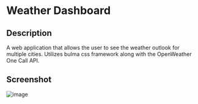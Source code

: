 # Weather Dashboard

## Description
A web application that allows the user to see the weather outlook for multiple cities. Utilizes bulma css framework along with the OpenWeather One Call API.

## Screenshot
![image](https://user-images.githubusercontent.com/22924230/169715551-80158252-1f2b-4632-aacf-790e5d2ffc71.png)
